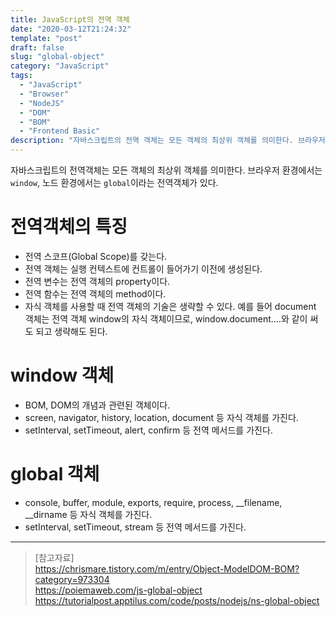 ```yaml
---
title: JavaScript의 전역 객체
date: "2020-03-12T21:24:32"
template: "post"
draft: false
slug: "global-object"
category: "JavaScript"
tags:
  - "JavaScript"
  - "Browser"
  - "NodeJS"
  - "DOM"
  - "BOM"
  - "Frontend Basic"
description: "자바스크립트의 전역 객체는 모든 객체의 최상위 객체를 의미한다. 브라우저 환경에서는 window, 노드 환경에서는 global이 전역 객체이다."
---
```


자바스크립트의 전역객체는 모든 객체의 최상위 객체를 의미한다. 브라우저 환경에서는 `window`, 노드 환경에서는 `global`이라는 전역객체가 있다.

# 전역객체의 특징
- 전역 스코프(Global Scope)를 갖는다.
- 전역 객체는 실행 컨텍스트에 컨트롤이 들어가기 이전에 생성된다.
- 전역 변수는 전역 객체의 property이다.
- 전역 함수는 전역 객체의 method이다.
- 자식 객체를 사용할 때 전역 객체의 기술은 생략할 수 있다. 예를 들어 document 객체는 전역 객체 window의 자식 객체이므로, window.document.…와 같이 써도 되고 생략해도 된다.

# window 객체
- BOM, DOM의 개념과 관련된 객체이다.
- screen, navigator, history, location, document 등 자식 객체를 가진다.
- setInterval, setTimeout, alert, confirm 등 전역 메서드를 가진다.

# global 객체
- console, buffer, module, exports, require, process, __filename, __dirname 등 자식 객체를 가진다.
- setInterval, setTimeout, stream 등 전역 메서드를 가진다.

---

> [참고자료]  
> https://chrismare.tistory.com/m/entry/Object-ModelDOM-BOM?category=973304  
> https://poiemaweb.com/js-global-object  
> https://tutorialpost.apptilus.com/code/posts/nodejs/ns-global-object